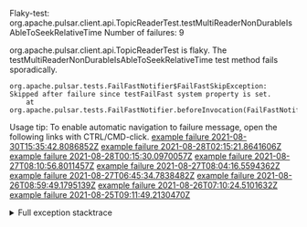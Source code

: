         
Flaky-test: org.apache.pulsar.client.api.TopicReaderTest.testMultiReaderNonDurableIsAbleToSeekRelativeTime
Number of failures: 9

org.apache.pulsar.client.api.TopicReaderTest is flaky. The testMultiReaderNonDurableIsAbleToSeekRelativeTime test method fails sporadically.

```
org.apache.pulsar.tests.FailFastNotifier$FailFastSkipException: Skipped after failure since testFailFast system property is set.
	at org.apache.pulsar.tests.FailFastNotifier.beforeInvocation(FailFastNotifier.java:88)

```

Usage tip: To enable automatic navigation to failure message, open the following links with CTRL/CMD-click.
[example failure 2021-08-30T15:35:42.8086852Z](https://github.com/apache/pulsar/runs/3463119398?check_suite_focus=true#step:9:3795)
[example failure 2021-08-28T02:15:21.8641606Z](https://github.com/apache/pulsar/runs/3448473880?check_suite_focus=true#step:9:2792)
[example failure 2021-08-28T00:15:30.0970057Z](https://github.com/apache/pulsar/runs/3447917315?check_suite_focus=true#step:9:2160)
[example failure 2021-08-27T08:10:56.8011457Z](https://github.com/apache/pulsar/runs/3440980370?check_suite_focus=true#step:9:2859)
[example failure 2021-08-27T08:04:16.5594362Z](https://github.com/apache/pulsar/runs/3440855241?check_suite_focus=true#step:9:2784)
[example failure 2021-08-27T06:45:34.7838482Z](https://github.com/apache/pulsar/runs/3440411158?check_suite_focus=true#step:9:2785)
[example failure 2021-08-26T08:59:49.1795139Z](https://github.com/apache/pulsar/runs/3430539961?check_suite_focus=true#step:9:3494)
[example failure 2021-08-26T07:10:24.5101632Z](https://github.com/apache/pulsar/runs/3429892136?check_suite_focus=true#step:9:2846)
[example failure 2021-08-25T09:11:49.2130470Z](https://github.com/apache/pulsar/runs/3420085427?check_suite_focus=true#step:10:2752)


<details>
<summary>Full exception stacktrace</summary>
<code><pre>
org.apache.pulsar.tests.FailFastNotifier$FailFastSkipException: Skipped after failure since testFailFast system property is set.
	at org.apache.pulsar.tests.FailFastNotifier.beforeInvocation(FailFastNotifier.java:88)

</pre></code>
</details>

